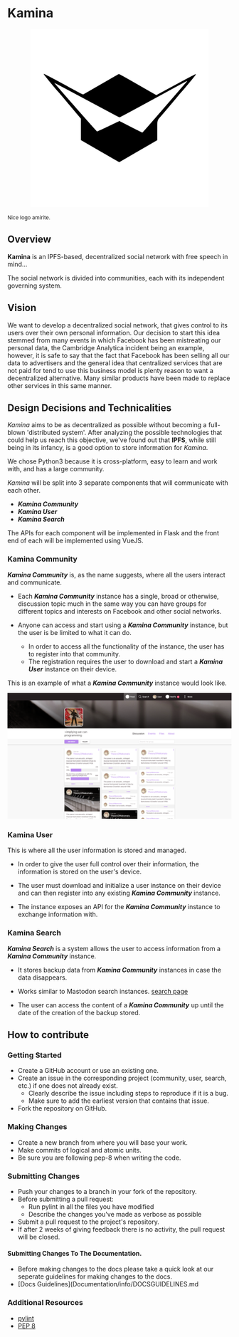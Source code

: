 # Kamina

[](logo/kamina_logo.svg)

[//]: # (This and the logo line are comments for Ziad to uncomment when he edits because)
[//]: # (he likes to see the pretty logo in pycharm when he edits the docs uwu )

<p align="center">
	<img src="logo/kamina_logo.svg" width="400" align="middle"/>
</p>  
<small>Nice logo amirite.</small>

## Overview
**Kamina** is an IPFS-based, decentralized social network with free speech in mind...
 
The social network is divided into communities, each with its independent governing system.

## Vision
We want to develop a decentralized social network, that gives control to its users over their own personal information.
Our decision to start this idea stemmed from many events in which Facebook has been mistreating our personal data, the 
Cambridge Analytica incident being an example, however, it is safe to say that the fact that Facebook has been selling all our data to advertisers and the general idea that centralized services that are not paid for tend to use 
this business model is plenty reason to want a decentralized alternative. Many similar products have been made to replace other services in this same manner.  


## Design Decisions and Technicalities
*Kamina* aims to be as decentralized as possible without becoming a full-blown 'distributed system'. After analyzing the possible technologies that could help us reach this objective, we've found out that **IPFS**, while still being in its infancy, is a good option to store information for *Kamina*. 

We chose Python3 because it is cross-platform, easy to learn and work with, and has a large community.

*Kamina* will be split into 3 separate components that will communicate with each other. 

- ***Kamina Community***
- ***Kamina User***
- ***Kamina Search***

The APIs for each component will be implemented in Flask and the front end of each will be implemented using VueJS.


### Kamina Community
***Kamina Community*** is, as the name suggests, where all the users interact and communicate. 
- Each ***Kamina Community*** instance has a single, broad or otherwise, discussion topic much in the same way you can have groups for different topics and interests on Facebook and other social networks. 

- Anyone can access and start using a ***Kamina Community*** instance, but the user is be limited to what it can do. 
    + In order to access all the functionality of the instance, the user has to register into that community. 
    + The registration requires the user to download and start a ***Kamina User*** instance on their device.

This is an example of what a ***Kamina Community*** instance would look like.
   
![community-preview](./img/preview.png)


### Kamina User

This is where all the user information is stored and managed.

- In order to give the user full control over their information, the information is stored on the user's device.

- The user must download and initialize a user instance on their device and can then register into any existing 
***Kamina Community*** instance. 

- The instance exposes an API for the ***Kamina Community*** instance to exchange information with.

### Kamina Search

***Kamina Search*** is a system allows the user to access information from a ***Kamina Community*** instance.

- It stores backup data from ***Kamina Community*** instances in case the data disappears. 

- Works similar to Mastodon search instances. [search page](https://instances.social/list#lang=&allowed=&prohibited=&users=)

- The user can access the content of a ***Kamina Community*** up until the date of the creation of the backup stored. 


## How to contribute

### Getting Started
* Create a GitHub account or use an existing one. 
* Create an issue in the corresponding project (community, user, search, etc.) if one does not already exist.
	- Clearly describe the issue including steps to reproduce if it is a bug.
	- Make sure to add the earliest version that contains that issue.
* Fork the repository on GitHub.

### Making Changes
* Create a new branch from where you will base your work.
* Make commits of logical and atomic units.
* Be sure you are following pep-8 when writing the code.

### Submitting Changes
* Push your changes to a branch in your fork of the repository.
* Before submitting a pull request:
	- Run pylint in all the files you have modified
	- Describe the changes you've made as verbose as possible
* Submit a pull request to the project's repository.
* If after 2 weeks of giving feedback there is no activity, the pull request will be closed.

#### Submitting Changes To The Documentation. 

* Before making changes to the docs please take a quick look at our seperate guidelines for making changes to the docs.
* [Docs Guidelines](Documentation/info/DOCSGUIDELINES.md 

### Additional Resources
* [pylint](https://www.pylint.org/)
* [PEP 8](https://www.python.org/dev/peps/pep-0008/)
